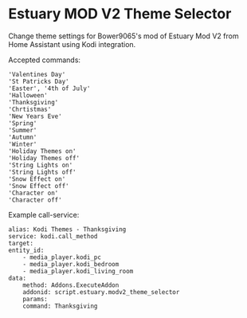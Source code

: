 # Estuary MOD V2 Theme Selector

Change theme settings for Bower9065's mod of Estuary Mod V2 from Home Assistant using Kodi integration.

Accepted commands:

    'Valentines Day' 
    'St Patricks Day'
    'Easter', '4th of July'
	'Halloween'
	'Thanksgiving'
	'Chrtistmas'
	'New Years Eve'
	'Spring'
	'Summer'
	'Autumn'
	'Winter'
	'Holiday Themes on'
	'Holiday Themes off'
	'String Lights on'
	'String Lights off'
	'Snow Effect on' 
	'Snow Effect off'
	'Character on'
	'Character off'

Example call-service:

	alias: Kodi Themes - Thanksgiving
	service: kodi.call_method
	target:
	entity_id:
		- media_player.kodi_pc
		- media_player.kodi_bedroom
		- media_player.kodi_living_room
	data:
		method: Addons.ExecuteAddon
		addonid: script.estuary.modv2_theme_selector
		params:
		command: Thanksgiving